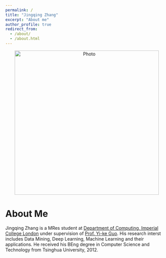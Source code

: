 ```yaml
---
permalink: /
title: "Jingqing Zhang"
excerpt: "About me"
author_profile: true
redirect_from:
  - /about/
  - /about.html
---
```


<p align="center">
  <img src="https://lantaoyu.github.io/files/jingqingzhang.jpg?raw=true" alt="Photo" style="width: 450px;"/>
</p>


About Me
======

Jingqing Zhang is a MRes student at [Department of Computing, Imperial College London](http://www.imperial.ac.uk/computing) under supervision of [Prof. Yi-ke Guo](https://www.imperial.ac.uk/people/y.guo). His research interst includes Data Mining, Deep Learning, Machine Learning and their applications. He received his BEng degree in Computer Science and Technology from Tsinghua University, 2012.
